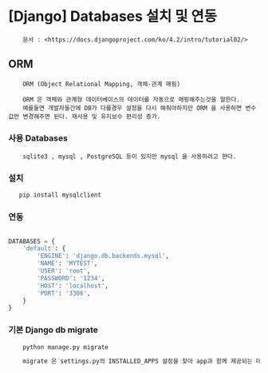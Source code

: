 # [Django] Databases 설치 및 연동

```
    문서 : <https://docs.djangoproject.com/ko/4.2/intro/tutorial02/>
```

## ORM
```
    ORM (Object Relational Mapping, 객체-관계 매핑)
    
    ORM 은 객체와 관계형 데이터베이스의 데이터를 자동으로 매핑해주는것을 말한다.
    예를들면 개발자들간에 DB가 다를경우 설정을 다시 해줘야하지만 ORM 을 사용하면 변수값만 변경해주면 된다. 재사용 및 유지보수 편리성 증가.
```

### 사용 Databases
```
    sqlite3 , mysql , PostgreSQL 등이 있지만 mysql 을 사용하려고 한다.
```

### 설치
```bash
   pip install mysqlclient
```

### 연동
```python

DATABASES = {
    'default': {
        'ENGINE': 'django.db.backends.mysql',
        'NAME': 'MYTEST',
        'USER': 'root',
        'PASSWORD': '1234',
        'HOST': 'localhost',
        'PORT': '3306',
    }
}

```

### 기본 Django db migrate
```bash
    python manage.py migrate

    migrate 은 settings.py의 INSTALLED_APPS 설정을 찾아 app과 함께 제공되는 데이터베이스 테이블을 생성.
```